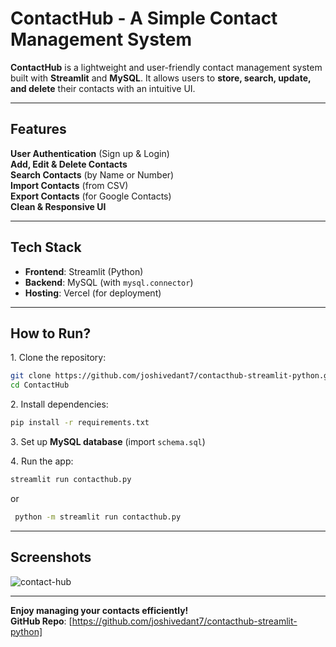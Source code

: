 # ContactHub - A Simple Contact Management System

**ContactHub** is a lightweight and user-friendly contact management system built with **Streamlit** and **MySQL**. It allows users to **store, search, update, and delete** their contacts with an intuitive UI.

---

## Features
 **User Authentication** (Sign up & Login)  
 **Add, Edit & Delete Contacts**  
 **Search Contacts** (by Name or Number)  
 **Import Contacts** (from CSV)  
 **Export Contacts** (for Google Contacts)  
 **Clean & Responsive UI**  

---

## Tech Stack
- **Frontend**: Streamlit (Python)  
- **Backend**: MySQL (with `mysql.connector`)  
- **Hosting**: Vercel (for deployment)  

---

## How to Run?

1️. Clone the repository:  
   ```bash
   git clone https://github.com/joshivedant7/contacthub-streamlit-python.git
   cd ContactHub
   ```  
2️. Install dependencies:  
   ```bash
   pip install -r requirements.txt
   ```  
3️. Set up **MySQL database** (import `schema.sql`) 

4️. Run the app:  
   ```bash
   streamlit run contacthub.py
   ```
or
  ```bash
   python -m streamlit run contacthub.py
   ``` 

---

## Screenshots
![contact-hub](https://github.com/user-attachments/assets/c3d486f3-0ac0-4613-8242-c316a4b452cf)


---

 **Enjoy managing your contacts efficiently!**  
 **GitHub Repo**: [https://github.com/joshivedant7/contacthub-streamlit-python]

